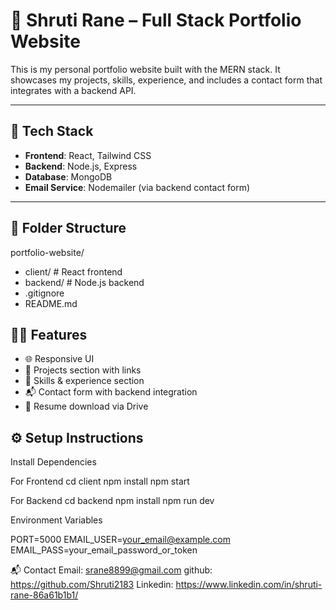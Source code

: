 # 💼 Shruti Rane – Full Stack Portfolio Website

This is my personal portfolio website built with the MERN stack. It showcases my projects, skills, experience, and includes a contact form that integrates with a backend API.

---

## 🚀 Tech Stack

- **Frontend**: React, Tailwind CSS
- **Backend**: Node.js, Express
- **Database**: MongoDB
- **Email Service**: Nodemailer (via backend contact form)

---

## 📁 Folder Structure

portfolio-website/
- client/ # React frontend
- backend/ # Node.js backend
- .gitignore
- README.md

## 🧑‍💻 Features

- 🌐 Responsive UI
- 📁 Projects section with links
- 🧠 Skills & experience section
- 📬 Contact form with backend integration
- 📄 Resume download via Drive

## ⚙️ Setup Instructions

 Install Dependencies

For Frontend
cd client
npm install
npm start

For Backend
cd backend
npm install
npm run dev

Environment Variables

PORT=5000
EMAIL_USER=your_email@example.com
EMAIL_PASS=your_email_password_or_token

📬 Contact
Email: srane8899@gmail.com
github: https://github.com/Shruti2183
Linkedin: https://www.linkedin.com/in/shruti-rane-86a61b1b1/